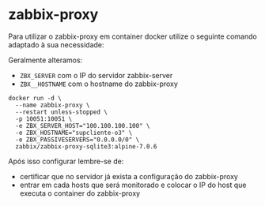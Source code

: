 # zabbix-proxy

Para utilizar o zabbix-proxy em container docker utilize o seguinte comando adaptado à sua necessidade:

Geralmente alteramos:
- `ZBX_SERVER` com o IP do servidor zabbix-server
- `ZBX__HOSTNAME` com o hostname do zabbix-proxy 

```
docker run -d \
  --name zabbix-proxy \
  --restart unless-stopped \
  -p 10051:10051 \
  -e ZBX_SERVER_HOST="100.100.100.100" \
  -e ZBX_HOSTNAME="supcliente-o3" \
  -e ZBX_PASSIVESERVERS="0.0.0.0/0" \
  zabbix/zabbix-proxy-sqlite3:alpine-7.0.6
```

Após isso configurar lembre-se de:
- certificar que no servidor já exista a configuração do zabbix-proxy
- entrar em cada hosts que será monitorado e colocar o IP do host que executa o container do zabbix-proxy
